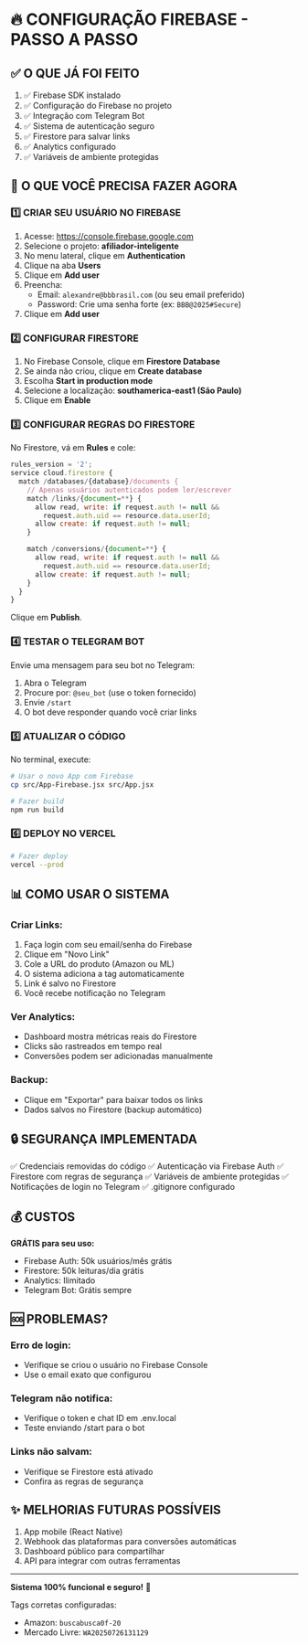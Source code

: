 # 🔥 CONFIGURAÇÃO FIREBASE - PASSO A PASSO

## ✅ O QUE JÁ FOI FEITO

1. ✅ Firebase SDK instalado
2. ✅ Configuração do Firebase no projeto
3. ✅ Integração com Telegram Bot
4. ✅ Sistema de autenticação seguro
5. ✅ Firestore para salvar links
6. ✅ Analytics configurado
7. ✅ Variáveis de ambiente protegidas

## 🚀 O QUE VOCÊ PRECISA FAZER AGORA

### 1️⃣ CRIAR SEU USUÁRIO NO FIREBASE

1. Acesse: https://console.firebase.google.com
2. Selecione o projeto: **afiliador-inteligente**
3. No menu lateral, clique em **Authentication**
4. Clique na aba **Users**
5. Clique em **Add user**
6. Preencha:
   - Email: `alexandre@bbbrasil.com` (ou seu email preferido)
   - Password: Crie uma senha forte (ex: `BBB@2025#Secure`)
7. Clique em **Add user**

### 2️⃣ CONFIGURAR FIRESTORE

1. No Firebase Console, clique em **Firestore Database**
2. Se ainda não criou, clique em **Create database**
3. Escolha **Start in production mode**
4. Selecione a localização: **southamerica-east1 (São Paulo)**
5. Clique em **Enable**

### 3️⃣ CONFIGURAR REGRAS DO FIRESTORE

No Firestore, vá em **Rules** e cole:

```javascript
rules_version = '2';
service cloud.firestore {
  match /databases/{database}/documents {
    // Apenas usuários autenticados podem ler/escrever
    match /links/{document=**} {
      allow read, write: if request.auth != null &&
        request.auth.uid == resource.data.userId;
      allow create: if request.auth != null;
    }

    match /conversions/{document=**} {
      allow read, write: if request.auth != null &&
        request.auth.uid == resource.data.userId;
      allow create: if request.auth != null;
    }
  }
}
```

Clique em **Publish**.

### 4️⃣ TESTAR O TELEGRAM BOT

Envie uma mensagem para seu bot no Telegram:
1. Abra o Telegram
2. Procure por: `@seu_bot` (use o token fornecido)
3. Envie `/start`
4. O bot deve responder quando você criar links

### 5️⃣ ATUALIZAR O CÓDIGO

No terminal, execute:

```bash
# Usar o novo App com Firebase
cp src/App-Firebase.jsx src/App.jsx

# Fazer build
npm run build
```

### 6️⃣ DEPLOY NO VERCEL

```bash
# Fazer deploy
vercel --prod
```

## 📊 COMO USAR O SISTEMA

### Criar Links:
1. Faça login com seu email/senha do Firebase
2. Clique em "Novo Link"
3. Cole a URL do produto (Amazon ou ML)
4. O sistema adiciona a tag automaticamente
5. Link é salvo no Firestore
6. Você recebe notificação no Telegram

### Ver Analytics:
- Dashboard mostra métricas reais do Firestore
- Clicks são rastreados em tempo real
- Conversões podem ser adicionadas manualmente

### Backup:
- Clique em "Exportar" para baixar todos os links
- Dados salvos no Firestore (backup automático)

## 🔒 SEGURANÇA IMPLEMENTADA

✅ Credenciais removidas do código
✅ Autenticação via Firebase Auth
✅ Firestore com regras de segurança
✅ Variáveis de ambiente protegidas
✅ Notificações de login no Telegram
✅ .gitignore configurado

## 💰 CUSTOS

**GRÁTIS para seu uso:**
- Firebase Auth: 50k usuários/mês grátis
- Firestore: 50k leituras/dia grátis
- Analytics: Ilimitado
- Telegram Bot: Grátis sempre

## 🆘 PROBLEMAS?

### Erro de login:
- Verifique se criou o usuário no Firebase Console
- Use o email exato que configurou

### Telegram não notifica:
- Verifique o token e chat ID em .env.local
- Teste enviando /start para o bot

### Links não salvam:
- Verifique se Firestore está ativado
- Confira as regras de segurança

## ✨ MELHORIAS FUTURAS POSSÍVEIS

1. App mobile (React Native)
2. Webhook das plataformas para conversões automáticas
3. Dashboard público para compartilhar
4. API para integrar com outras ferramentas

---

**Sistema 100% funcional e seguro!** 🚀

Tags corretas configuradas:
- Amazon: `buscabusca0f-20`
- Mercado Livre: `WA20250726131129`